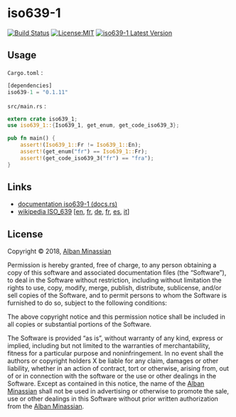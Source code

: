 # iso639-1 #

[![Build Status](https://travis-ci.org/AlbanMinassian/iso639.svg?branch=master)](https://travis-ci.org/AlbanMinassian/iso639)
[![License:MIT](https://img.shields.io/badge/License-MIT-yellow.svg)](https://opensource.org/licenses/MIT)
[![iso639-1 Latest Version](https://img.shields.io/crates/v/iso639-1.svg)](https://crates.io/crates/iso639-1)


## Usage ##

``Cargo.toml`` :

```rust
[dependencies]
iso639-1 = "0.1.11"
```

``src/main.rs`` :

```rust
extern crate iso639_1;
use iso639_1::{Iso639_1, get_enum, get_code_iso639_3};

pub fn main() {
    assert!(Iso639_1::Fr != Iso639_1::En);
    assert!(get_enum("fr") == Iso639_1::Fr);
    assert!(get_code_iso639_3("fr") == "fra");
}
```

## Links ##

- [documentation iso639-1 (docs.rs)](https://docs.rs/iso639-1)
- [wikipedia ISO_639](https://en.wikipedia.org/wiki/ISO_639) [[en](https://en.wikipedia.org/wiki/ISO_639), [fr](https://fr.wikipedia.org/wiki/ISO_639), [de](https://de.wikipedia.org/wiki/ISO_639), [fr](https://fr.wikipedia.org/wiki/ISO_639), [es](https://es.wikipedia.org/wiki/ISO_639), [it](https://it.wikipedia.org/wiki/ISO_639)]

## License ##

Copyright © 2018, [Alban Minassian](https://github.com/AlbanMinassian)

Permission is hereby granted, free of charge, to any person obtaining a copy of this software and associated documentation files (the “Software”), to deal in the Software without restriction, including without limitation the rights to use, copy, modify, merge, publish, distribute, sublicense, and/or sell copies of the Software, and to permit persons to whom the Software is furnished to do so, subject to the following conditions:

The above copyright notice and this permission notice shall be included in all copies or substantial portions of the Software.

The Software is provided “as is”, without warranty of any kind, express or implied, including but not limited to the warranties of merchantability, fitness for a particular purpose and noninfringement. In no event shall the authors or copyright holders X be liable for any claim, damages or other liability, whether in an action of contract, tort or otherwise, arising from, out of or in connection with the software or the use or other dealings in the Software.
Except as contained in this notice, the name of the [Alban Minassian](https://github.com/AlbanMinassian) shall not be used in advertising or otherwise to promote the sale, use or other dealings in this Software without prior written authorization from the [Alban Minassian](https://github.com/AlbanMinassian).
